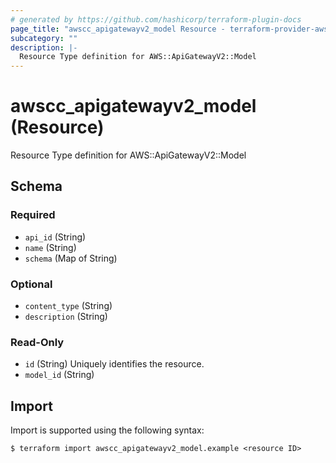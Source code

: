 ```yaml
---
# generated by https://github.com/hashicorp/terraform-plugin-docs
page_title: "awscc_apigatewayv2_model Resource - terraform-provider-awscc"
subcategory: ""
description: |-
  Resource Type definition for AWS::ApiGatewayV2::Model
---
```


# awscc_apigatewayv2_model (Resource)

Resource Type definition for AWS::ApiGatewayV2::Model



<!-- schema generated by tfplugindocs -->
## Schema

### Required

- `api_id` (String)
- `name` (String)
- `schema` (Map of String)

### Optional

- `content_type` (String)
- `description` (String)

### Read-Only

- `id` (String) Uniquely identifies the resource.
- `model_id` (String)

## Import

Import is supported using the following syntax:

```shell
$ terraform import awscc_apigatewayv2_model.example <resource ID>
```
